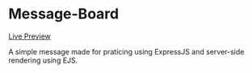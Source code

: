 # Message-Board

[Live Preview](https://message-board-production-8422.up.railway.app/)

A simple message made for praticing using ExpressJS and server-side rendering using EJS.
